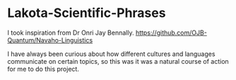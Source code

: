 # Lakota-Scientific-Phrases

I took inspiration from Dr Onri Jay Bennally. https://github.com/OJB-Quantum/Navaho-Linguistics


I have always been curious about how different cultures and languages communicate on certain topics, so this was it was a natural course of action for me to do this project. 
